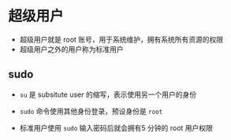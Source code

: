 # 超级用户

- 超级用户就是 root 账号，用于系统维护，拥有系统所有资源的权限
- 超级用户之外的用户称为标准用户

## sudo 

- `su` 是 subsitute user 的缩写，表示使用另一个用户的身份

- `sudo` 命令使用其他身份登录，预设身份是 `root`

- 标准用户使用 `sudo` 输入密码后就会拥有5 分钟的 root 用户权限

